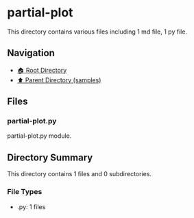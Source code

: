 # partial-plot

This directory contains various files including 1 md file, 1 py file.

## Navigation

* [🏠 Root Directory](/samples/partial-plot/../samples/partial-plot/..README.md)
* [⬆️ Parent Directory (samples)](../README.md)

## Files

### partial-plot.py

partial-plot.py module.

## Directory Summary

This directory contains 1 files and 0 subdirectories.

### File Types

* .py: 1 files
